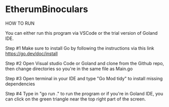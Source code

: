 # EtherumBinoculars

HOW TO RUN

You can either run this program via VSCode or the trial version of Goland IDE.

Step #1 Make sure to install Go by following the instructions via this link https://go.dev/doc/install 

Step #2 Open Visual studio Code or Goland and clone from the Github repo, then change directories so you're in the same file as Main.go

Step #3 Open terminal in your IDE and type "Go Mod tidy" to install missing dependencies

Step #4 Type in "go run ." to run the program or if you're in Goland IDE, you can click on the green triangle near the top right part of the screen.
